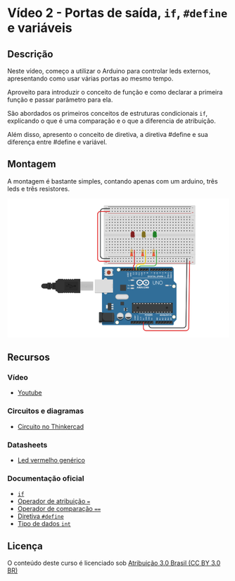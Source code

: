 # Vídeo 2 - Portas de saída, `if`, `#define` e variáveis

## Descrição

  Neste vídeo, começo a utilizar o Arduino para controlar leds externos, apresentando como usar várias portas ao mesmo tempo.

  Aproveito para introduzir o conceito de função e como declarar a primeira função e passar parâmetro para ela.

  São abordados os primeiros conceitos de estruturas condicionais `if`, explicando o que é uma comparação e o que a diferencia de atribuição.

  Além disso, apresento o conceito de diretiva, a diretiva #define e sua diferença entre #define e variável.

## Montagem

A montagem é bastante simples, contando apenas com um arduino, três leds e três resistores.

![Montagem do circuito do vídeo 2](imagens/montagem.png)

## Recursos

### Vídeo

* [Youtube](https://youtu.be/CUbEBmEMMaM)

### Circuitos e diagramas

* [Circuito no Thinkercad](https://www.tinkercad.com/things/djQAkdwqXOO)

### Datasheets

* [Led vermelho genérico](../datasheets/led.pdf)

### Documentação oficial

* [`if`](https://www.arduino.cc/reference/pt/language/structure/control-structure/if/)
* [Operador de atribuição `=`](https://www.arduino.cc/reference/pt/language/structure/arithmetic-operators/assignment/)
* [Operador de comparação `==`](https://www.arduino.cc/reference/pt/language/structure/comparison-operators/equalto/)
* [Diretiva `#define`](https://www.arduino.cc/reference/pt/language/structure/further-syntax/define/)
* [Tipo de dados `int`](https://www.arduino.cc/reference/pt/language/variables/data-types/int/)

## Licença

O conteúdo deste curso é licenciado sob [Atribuição 3.0 Brasil (CC BY 3.0 BR)](https://creativecommons.org/licenses/by/3.0/br)